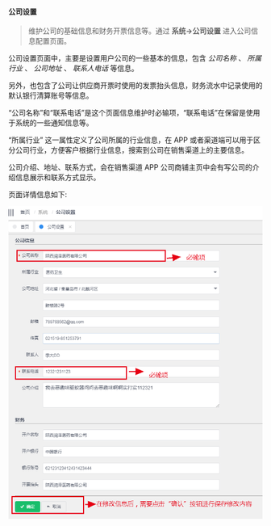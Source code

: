 #### 公司设置

> 维护公司的基础信息和财务开票信息等。通过 **系统->公司设置** 进入公司信息配置页面。

公司设置页面中，主要是设置用户公司的一些基本的信息，包含 _公司名称_ 、 _所属行业_ 、 _公司地址_ 、 _联系人电话_ 等信息。

另外，也包含了公司让供应商开票时使用的发票抬头信息，财务流水中记录使用的默认银行清算账号等信息。

“公司名称”和“联系电话”是这个页面信息维护时必输项，“联系电话”在保留是使用于系统的一些通知信息等。

“所属行业” 这一属性定义了公司所属的行业信息，在 APP 或者渠道端可以用于区分公司行业，方便客户根据行业信息，搜索到公司在销售渠道上的主要信息。

公司介绍、地址、联系方式，会在销售渠道 APP 公司商铺主页中会有写公司的介绍信息展示和联系方式显示。

页面详情信息如下:

[![demo-image](./image/company-detail.png)]()
